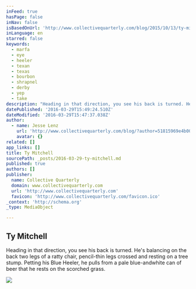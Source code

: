 ```yaml
---
inFeed: true
hasPage: false
inNav: false
isBasedOnUrl: 'http://www.collectivequarterly.com/blog/2015/10/13/ty-mitchell'
inLanguage: en
starred: false
keywords:
  - marfa
  - eye
  - heeler
  - texan
  - texas
  - bourbon
  - shrapnel
  - derby
  - yep
  - take
description: "Heading in that direction, you see his back is turned. He's balancing on the back two legs of a ratty chair, pencil-thin legs crossed and resting on a tree stump. Petting his Blue Heeler, he pulls from a pale blue-andwhite can of beer that he rests on the scorched grass."
datePublished: '2016-03-29T15:49:24.510Z'
dateModified: '2016-03-29T15:47:37.038Z'
author:
  - name: Jesse Lenz
    url: 'http://www.collectivequarterly.com/blog/?author=51815969e4b00655d3962088'
    avatar: {}
related: []
app_links: []
title: Ty Mitchell
sourcePath: _posts/2016-03-29-ty-mitchell.md
published: true
authors: []
publisher:
  name: Collective Quarterly
  domain: www.collectivequarterly.com
  url: 'http://www.collectivequarterly.com'
  favicon: 'http://www.collectivequarterly.com/favicon.ico'
_context: 'http://schema.org'
_type: MediaObject

---
```

<article style=""><h1>Ty Mitchell</h1><p>Heading in that direction, you see his back is turned. He's balancing on the back two legs of a ratty chair, pencil-thin legs crossed and resting on a tree stump. Petting his Blue Heeler, he pulls from a pale blue-andwhite can of beer that he rests on the scorched grass.</p><img src="https://s3-us-west-2.amazonaws.com/the-grid-img/p/78eef4e5a7294c511a1d28cf896718d1c0a64b7d.jpg" /></article>
